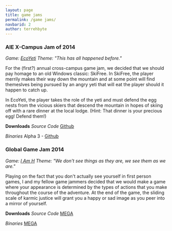 ```yaml
---
layout: page
title: game jams
permalink: /game jams/
navbarid: 2
author: terrehbyte
---
```


### AIE X-Campus Jam of 2014
*Game: [EcoYeti](http://terrehbyte.com/EcoYeti/)*
*Theme: "This has all happened before."*

For the (first?) annual cross-campus game jam, we decided that we should pay homage to an old Windows classic: SkiFree. In SkiFree, the player merrily makes their way down the mountain and at some point will find themeslves being pursued by an angry yeti that will eat the player should it happen to catch up.

In EcoYeti, the player takes the role of the yeti and must defend the egg nests from the vicious skiers that descend the mountain in hopes of skiing off with a rare dinner at the local lodge. (Hint: That dinner is your precious egg! Defend them!)

**Downloads**
*Source Code*
[Github](https://github.com/terrehbyte/EcoYeti)

*Binaries*
Alpha 3 - [Github](https://github.com/terrehbyte/EcoYeti/releases/download/v0.0.3/EcoYeti.-.v0.0.3.zip)

### Global Game Jam 2014
*Game: [I Am H](http://globalgamejam.org/2014/games/i-am-h)*
*Theme: "We don't see things as they are, we see them as we are."*

Playing on the fact that you don't actually see yourself in first person games, I and my fellow game jammers decided that we would make a game where your appearance is determined by the types of actions that you make throughout the course of the adventure. At the end of the game, the sliding scale of karmic justice will grant you a happy or sad image as you peer into a mirror of yourself.

**Downloads**
*Source Code*
[MEGA](https://mega.co.nz/#!N00BUSgY!X6RUfiRkPzV2X2m8a3_eumKs9SlCNTKXZ6fiLGwVDj0)

*Binaries*
[MEGA](https://mega.co.nz/#!R1lXxIqY!F_04QE94SJa3W1KhtjODBFGU7ZBeYJnAmzztuYAoav0)